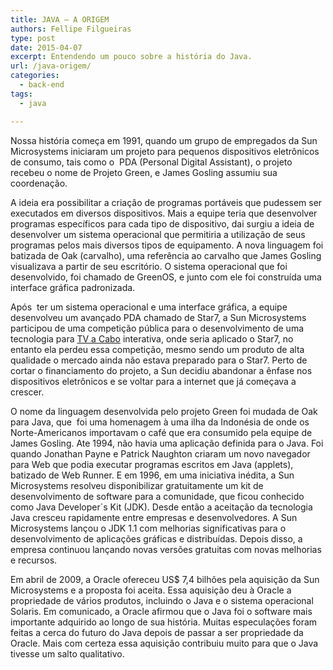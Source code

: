 ```yaml
---
title: JAVA – A ORIGEM
authors: Fellipe Filgueiras
type: post
date: 2015-04-07
excerpt: Entendendo um pouco sobre a história do Java.
url: /java-origem/
categories:
  - back-end
tags:
  - java

---
```

Nossa história começa em 1991, quando um grupo de empregados da Sun Microsystems iniciaram um projeto para pequenos dispositivos eletrônicos de consumo, tais como o  PDA (Personal Digital Assistant), o projeto recebeu o nome de Projeto Green, e James Gosling assumiu sua coordenação.

A ideia era possibilitar a criação de programas portáveis que pudessem ser executados em diversos dispositivos. Mais a equipe teria que desenvolver programas específicos para cada tipo de dispositivo, dai surgiu a ideia de desenvolver um sistema operacional que permitiria a utilização de seus programas pelos mais diversos tipos de equipamento. A nova linguagem foi batizada de Oak (carvalho), uma referência ao carvalho que James Gosling visualizava a partir de seu escritório. O sistema operacional que foi desenvolvido, foi chamado de GreenOS, e junto com ele foi construída uma interface gráfica padronizada.

Após  ter um sistema operacional e uma interface gráfica, a equipe desenvolveu um avançado PDA chamado de Star7, a Sun Microsystems participou de uma competição pública para o desenvolvimento de uma tecnologia para [TV a Cabo](https://combomultinetnow.com/net-tv/) interativa, onde seria aplicado o Star7, no entanto ela perdeu essa competição, mesmo sendo um produto de alta qualidade o mercado ainda não estava preparado para o Star7. Perto de cortar o financiamento do projeto, a Sun decidiu abandonar a ênfase nos dispositivos eletrônicos e se voltar para a internet que já começava a crescer.

O nome da linguagem desenvolvida pelo projeto Green foi mudada de Oak para Java, que  foi uma homenagem à uma ilha da Indonésia de onde os Norte-Americanos importavam o café que era consumido pela equipe de James Gosling. Ate 1994, não havia uma aplicação definida para o Java. Foi quando Jonathan Payne e Patrick Naughton criaram um novo navegador para Web que podia executar programas escritos em Java (applets), batizado de Web Runner. E em 1996, em uma iniciativa inédita, a Sun Microsystems resolveu disponibilizar gratuitamente um kit de desenvolvimento de software para a comunidade, que ficou conhecido como Java Developer\`s Kit (JDK). Desde então a aceitação da tecnologia Java cresceu rapidamente entre empresas e desenvolvedores. A Sun Microsystems lançou o JDK 1.1 com melhorias significativas para o desenvolvimento de aplicações gráficas e distribuídas. Depois disso, a empresa continuou lançando novas versões gratuitas com novas melhorias e recursos.

Em abril de 2009, a Oracle ofereceu US$ 7,4 bilhões pela aquisição da Sun Microsystems e a proposta foi aceita. Essa aquisição deu à Oracle a propriedade de vários produtos, incluindo o Java e o sistema operacional Solaris. Em comunicado, a Oracle afirmou que o Java foi o software mais importante adquirido ao longo de sua história. Muitas especulações foram feitas a cerca do futuro do Java depois de passar a ser propriedade da Oracle. Mais com certeza essa aquisição contribuiu muito para que o Java tivesse um salto qualitativo.